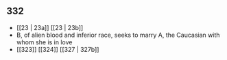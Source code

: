 ## 332
- [[23 | 23a]] [[23 | 23b]] 
- B, of alien blood and inferior race, seeks to marry A, the Caucasian with whom she is in love
- [[323]] [[324]] [[327 | 327b]] 

